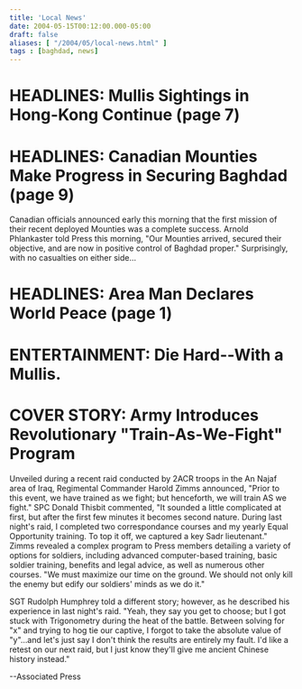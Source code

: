 ```yaml
---
title: 'Local News'
date: 2004-05-15T00:12:00.000-05:00
draft: false
aliases: [ "/2004/05/local-news.html" ]
tags : [baghdad, news]
---
```


# HEADLINES: Mullis Sightings in Hong-Kong Continue (page 7)

# HEADLINES: Canadian Mounties Make Progress in Securing Baghdad (page 9)

Canadian officials announced early this morning that the first mission of their recent deployed Mounties was a complete success.  Arnold Phlankaster told Press this morning, "Our Mounties arrived, secured their objective, and are now in positive control of Baghdad proper."  Surprisingly, with no casualties on either side...

# HEADLINES: Area Man Declares World Peace (page 1)

# ENTERTAINMENT:  Die Hard--With a Mullis.

# COVER STORY:  Army Introduces Revolutionary "Train-As-We-Fight" Program

Unveiled during a recent raid conducted by 2ACR troops in the An Najaf area of Iraq, Regimental Commander Harold Zimms announced, "Prior to this event, we have trained as we fight; but henceforth, we will train AS we fight."  SPC Donald Thisbit commented, "It sounded a little complicated at first, but after the first few minutes it becomes second nature.  During last night's raid, I completed two correspondance courses and my yearly Equal Opportunity training.  To top it off, we captured a key Sadr lieutenant."  Zimms revealed a complex program to Press members detailing a variety of options for soldiers, including advanced computer-based training, basic soldier training, benefits and legal advice, as well as numerous other courses.  "We must maximize our time on the ground.  We should not only kill the enemy but edify our soldiers' minds as we do it."

SGT Rudolph Humphrey told a different story; however, as he described his experience in last night's raid.  "Yeah, they say you get to choose; but I got stuck with Trigonometry during the heat of the battle.  Between solving for "x" and trying to hog tie our captive, I forgot to take the absolute value of "y"...and let's just say I don't think the results are entirely my fault.  I'd like a retest on our next raid, but I just know they'll give me ancient Chinese history instead."

\--Associated Press
